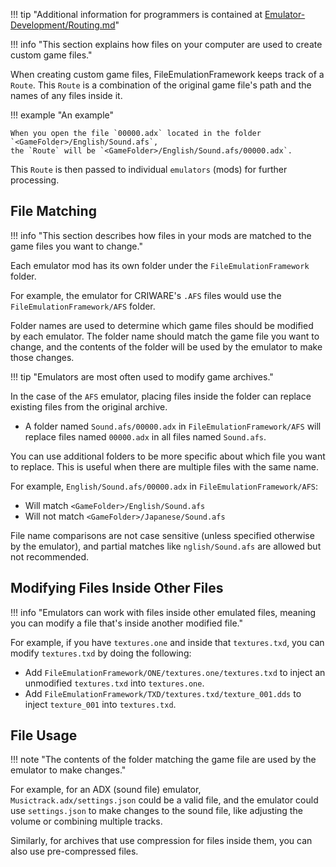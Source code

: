 !!! tip "Additional information for programmers is contained at [Emulator-Development/Routing.md][routing]"

!!! info "This section explains how files on your computer are used to create custom game files."

When creating custom game files, FileEmulationFramework keeps track of a `Route`.
This `Route` is a combination of the original game file's path and the names of any files inside it.

!!! example "An example"

    When you open the file `00000.adx` located in the folder `<GameFolder>/English/Sound.afs`,
    the `Route` will be `<GameFolder>/English/Sound.afs/00000.adx`.

This `Route` is then passed to individual `emulators` (mods) for further processing.

## File Matching

!!! info "This section describes how files in your mods are matched to the game files you want to change."

Each emulator mod has its own folder under the `FileEmulationFramework` folder.

For example, the emulator for CRIWARE's `.AFS` files would use the `FileEmulationFramework/AFS` folder.

Folder names are used to determine which game files should be modified by each emulator.
The folder name should match the game file you want to change, and the contents of the folder
will be used by the emulator to make those changes.

!!! tip "Emulators are most often used to modify game archives."

In the case of the `AFS` emulator, placing files inside the folder can replace existing files
from the original archive.

- A folder named `Sound.afs/00000.adx` in `FileEmulationFramework/AFS` will replace files
  named `00000.adx` in all files named `Sound.afs`.

You can use additional folders to be more specific about which file you want to replace.
This is useful when there are multiple files with the same name.

For example, `English/Sound.afs/00000.adx` in `FileEmulationFramework/AFS`:

- Will match `<GameFolder>/English/Sound.afs`
- Will not match `<GameFolder>/Japanese/Sound.afs`

File name comparisons are not case sensitive (unless specified otherwise by the emulator),
and partial matches like `nglish/Sound.afs` are allowed but not recommended.

## Modifying Files Inside Other Files

!!! info "Emulators can work with files inside other emulated files, meaning you can modify a file that's inside another modified file."

For example, if you have `textures.one` and inside that `textures.txd`, you can modify `textures.txd` by doing the following:

- Add `FileEmulationFramework/ONE/textures.one/textures.txd` to inject an unmodified `textures.txd` into `textures.one`.
- Add `FileEmulationFramework/TXD/textures.txd/texture_001.dds` to inject `texture_001` into `textures.txd`.

## File Usage

!!! note "The contents of the folder matching the game file are used by the emulator to make changes."

For example, for an ADX (sound file) emulator, `Musictrack.adx/settings.json` could be a valid file,
and the emulator could use `settings.json` to make changes to the sound file, like adjusting the
volume or combining multiple tracks.

Similarly, for archives that use compression for files inside them, you can also use pre-compressed
files.

[routing]: ./Emulator-Development/Routing.md